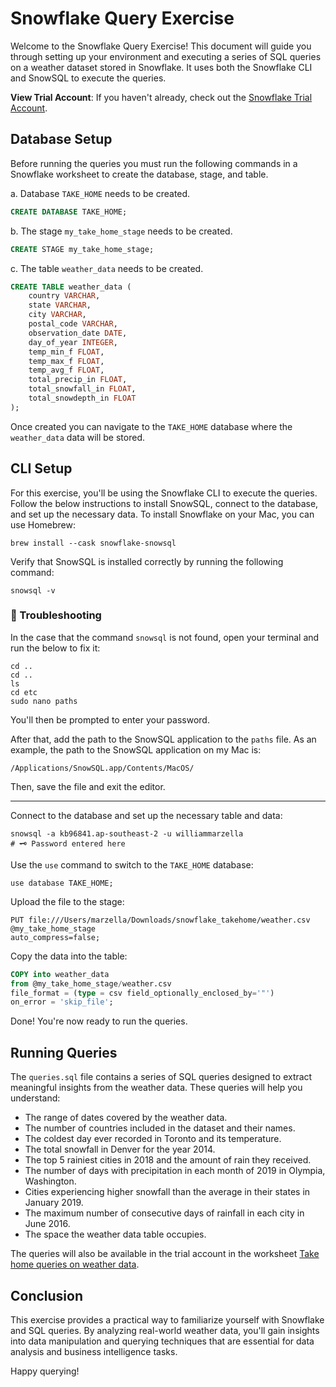 # Snowflake Query Exercise

Welcome to the Snowflake Query Exercise! This document will guide you through setting up your environment and executing a series of SQL queries on a weather dataset stored in Snowflake. It uses both the Snowflake CLI and SnowSQL to execute the queries.

**View Trial Account**: If you haven't already, check out the [Snowflake Trial Account](https://app.snowflake.com/zzgoyys/wv29513/#/data/databases/TAKE_HOME).

## Database Setup

Before running the queries you must run the following commands in a Snowflake worksheet to create the database, stage, and table.

a. Database `TAKE_HOME` needs to be created.

```sql
CREATE DATABASE TAKE_HOME;
```

b. The stage `my_take_home_stage` needs to be created.

```sql
CREATE STAGE my_take_home_stage;
```

c. The table `weather_data` needs to be created.

```sql
CREATE TABLE weather_data (
    country VARCHAR,
    state VARCHAR,
    city VARCHAR,
    postal_code VARCHAR,
    observation_date DATE,
    day_of_year INTEGER,
    temp_min_f FLOAT,
    temp_max_f FLOAT,
    temp_avg_f FLOAT,
    total_precip_in FLOAT,
    total_snowfall_in FLOAT,
    total_snowdepth_in FLOAT
);
```

Once created you can navigate to the `TAKE_HOME` database where the `weather_data` data will be stored.

## CLI Setup

For this exercise, you'll be using the Snowflake CLI to execute the queries. Follow the below instructions to install SnowSQL, connect to the database, and set up the necessary data. To install Snowflake on your Mac, you can use Homebrew:

```shell
brew install --cask snowflake-snowsql
```

Verify that SnowSQL is installed correctly by running the following command:

```shell
snowsql -v
```

### 🚨 Troubleshooting

In the case that the command `snowsql` is not found, open your terminal and run the below to fix it:

```shell
cd ..
cd ..
ls
cd etc
sudo nano paths
```

You'll then be prompted to enter your password. 

After that, add the path to the SnowSQL application to the `paths` file. As an example, the path to the SnowSQL application on my Mac is:

```shell
/Applications/SnowSQL.app/Contents/MacOS/
```

Then, save the file and exit the editor.

---

Connect to the database and set up the necessary table and data:

```shell
snowsql -a kb96841.ap-southeast-2 -u williammarzella
# 🗝️ Password entered here
```

Use the `use` command to switch to the `TAKE_HOME` database:

```shell
use database TAKE_HOME;
```

Upload the file to the stage:

```shell
PUT file:///Users/marzella/Downloads/snowflake_takehome/weather.csv 
@my_take_home_stage 
auto_compress=false;
```

Copy the data into the table:

```sql
COPY into weather_data
from @my_take_home_stage/weather.csv
file_format = (type = csv field_optionally_enclosed_by='"')
on_error = 'skip_file';
```

Done! You're now ready to run the queries.

## Running Queries

The `queries.sql` file contains a series of SQL queries designed to extract meaningful insights from the weather data. These queries will help you understand:

- The range of dates covered by the weather data.
- The number of countries included in the dataset and their names.
- The coldest day ever recorded in Toronto and its temperature.
- The total snowfall in Denver for the year 2014.
- The top 5 rainiest cities in 2018 and the amount of rain they received.
- The number of days with precipitation in each month of 2019 in Olympia, Washington.
- Cities experiencing higher snowfall than the average in their states in January 2019.
- The maximum number of consecutive days of rainfall in each city in June 2016.
- The space the weather data table occupies.

The queries will also be available in the trial account in the worksheet [Take home queries on weather data](https://app.snowflake.com/zzgoyys/wv29513/w32STmaHqJ7e#query).

## Conclusion

This exercise provides a practical way to familiarize yourself with Snowflake and SQL queries. By analyzing real-world weather data, you'll gain insights into data manipulation and querying techniques that are essential for data analysis and business intelligence tasks.

Happy querying!
